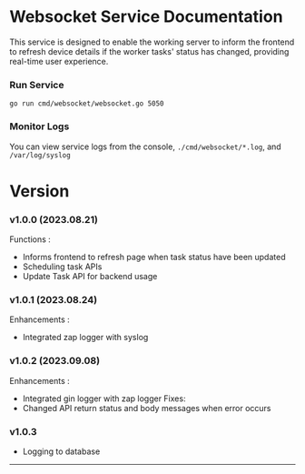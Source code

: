 # Websocket Service Documentation
This service is designed to enable the working server to inform the frontend to refresh device details if the worker tasks' status has changed, providing real-time user experience.

### Run Service
```console
go run cmd/websocket/websocket.go 5050
```

### Monitor Logs
You can view service logs from the console, `./cmd/websocket/*.log`, and `/var/log/syslog`

# Version
### v1.0.0 (2023.08.21)
Functions :
- Informs frontend to refresh page when task status have been updated
- Scheduling task APIs
- Update Task API for backend usage

### v1.0.1 (2023.08.24)
Enhancements :
- Integrated zap logger with syslog

### v1.0.2 (2023.09.08)
Enhancements :
- Integrated gin logger with zap logger
Fixes:
- Changed API return status and body messages when error occurs

### v1.0.3
- Logging to database

---

